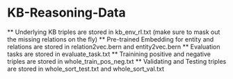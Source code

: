 # KB-Reasoning-Data

** Underlying KB triples are stored in kb_env_rl.txt (make sure to mask out the missing relations on the fly)
** Pre-trained Embedding for entity and relations are stored in relation2vec.bern and entity2vec.bern
** Evaluation tasks are stored in evaluate_task.txt
** Trainining positive and negative triples are stored in whole_train_pos_neg.txt
** Validating and Testing triples are stored in whole_sort_test.txt and whole_sort_val.txt
